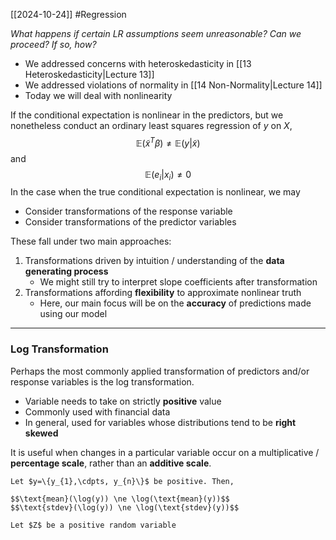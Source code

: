 [[2024-10-24]] #Regression

*What happens if certain LR assumptions seem unreasonable? Can we proceed? If so, how?*
- We addressed concerns with heteroskedasticity in [[13 Heteroskedasticity|Lecture 13]]
- We addressed violations of normality in [[14 Non-Normality|Lecture 14]]
- Today we will deal with nonlinearity

If the conditional expectation is nonlinear in the predictors, but we nonetheless conduct an ordinary least squares regression of $y$ on $X$, $$\mathbb{E}(\tilde{x}^{T}\beta)\ne\mathbb{E}(y|\tilde{x})$$ and $$\mathbb{E}(e_{i}|x_{i})\ne 0$$
In the case when the true conditional expectation is nonlinear, we may
- Consider transformations of the response variable
- Consider transformations of the predictor variables

These fall under two main approaches:
1. Transformations driven by intuition / understanding of the **data generating process**
	- We might still try to interpret slope coefficients after transformation
2. Transformations affording **flexibility** to approximate nonlinear truth
	- Here, our main focus will be on the **accuracy** of predictions made using our model

---
### Log Transformation
Perhaps the most commonly applied transformation of predictors and/or response variables is the log transformation.
- Variable needs to take on strictly **positive** value
- Commonly used with financial data
- In general, used for variables whose distributions tend to be **right skewed**

It is useful when changes in a particular variable occur on a multiplicative / **percentage scale**, rather than an **additive scale**.

```ad-note
Let $y=\{y_{1},\cdpts, y_{n}\}$ be positive. Then,

$$\text{mean}(\log(y)) \ne \log(\text{mean}(y))$$
$$\text{stdev}(\log(y)) \ne \log(\text{stdev}(y))$$

Let $Z$ be a positive random variable
```

